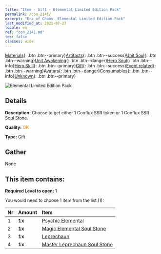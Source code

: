 ```yaml
---
title: "Item - Gift - Elemental Limited Edition Pack"
permalink: /con_2141/
excerpt: "Era of Chaos  Elemental Limited Edition Pack"
last_modified_at: 2021-07-27
locale: en
ref: "con_2141.md"
toc: false
classes: wide
---
```

 [Materials](/Items/){: .btn .btn--primary}[Artifacts](/Items/Artifacts/){: .btn .btn--success}[Unit Soul](/Items/UnitSoul/){: .btn .btn--warning}[Unit Awakening](/Items/UnitAwakening/){: .btn .btn--danger}[Hero Soul](/Items/HeroSoul/){: .btn .btn--info}[Hero Skill](/Items/HeroSkill/){: .btn .btn--primary}[Gift](/Items/Gift/){: .btn .btn--success}[Event related](/Items/Events/){: .btn .btn--warning}[Avatars](/Items/Avatars/){: .btn .btn--danger}[Consumables](/Items/Consumables/){: .btn .btn--info}[Unknown](/Items/Unknown/){: .btn .btn--primary}

 ![Elemental Limited Edition Pack](/images/t/i_994007.png)

## Details
 **Description:** Choose to get either 1 Conflux SSR token or 1 Conflux SSR Soul Stone.

 **Quality:** <span style="color: #FF8C00">OK</span>

 **Type:** Gift

## Gather

  None

## This item contains:

 **Required Level to open:** 1

 You would need to choose 1 item from the list (1):

  | Nr | Amount |     Item    |
  |:---|:-------|:------------|
  | 1 |  **1x** | [Psychic Elemental](/Items/unt_267/) |  | 
  | 2 |  **1x** | [Magic Elemental Soul Stone](/Items/unt_347/) |  | 
  | 3 |  **1x** | [Leprechaun](/Items/unt_270/) |  | 
  | 4 |  **1x** | [Master Leprechaun Soul Stone](/Items/unt_349/) |  | 
